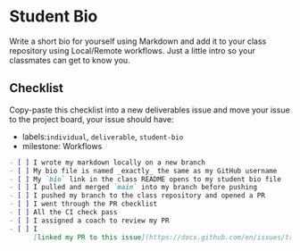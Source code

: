 # Student Bio

Write a short bio for yourself using Markdown and add it to your class
repository using Local/Remote workflows. Just a little intro so your classmates
can get to know you.

## Checklist

Copy-paste this checklist into a new deliverables issue and move your issue to
the project board, your issue should have:

- labels:`individual`, `deliverable`, `student-bio`
- milestone: Workflows

```markdown
- [ ] I wrote my markdown locally on a new branch
- [ ] My bio file is named _exactly_ the same as my GitHub username
- [ ] My `bio` link in the class README opens to my student bio file
- [ ] I pulled and merged `main` into my branch before pushing
- [ ] I pushed my branch to the class repository and opened a PR
- [ ] I went through the PR checklist
- [ ] All the CI check pass
- [ ] I assigned a coach to review my PR
- [ ] I
      [linked my PR to this issue](https://docs.github.com/en/issues/tracking-your-work-with-issues/linking-a-pull-request-to-an-issue)
```

